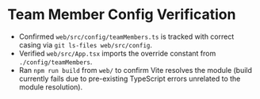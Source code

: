 # Team Member Config Verification

- Confirmed `web/src/config/teamMembers.ts` is tracked with correct casing via `git ls-files web/src/config`.
- Verified `web/src/App.tsx` imports the override constant from `./config/teamMembers`.
- Ran `npm run build` from `web/` to confirm Vite resolves the module (build currently fails due to pre-existing TypeScript errors unrelated to the module resolution).
